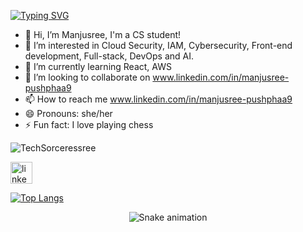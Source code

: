 

[![Typing SVG](https://readme-typing-svg.herokuapp.com?color=%2336BCF7&center=true&vCenter=true&width=600&lines=Hi+there+👋,+I+am+Manjusree+Pushphaa;+Welcome+to+My+Profile!;Over+5+years+of+Cybersecurity+experience;Always+learning+new+things+;Machine+learning+enthusiast)](https://git.io/typing-svg)



- 👋 Hi, I’m Manjusree, I'm a CS student!
- 👀 I’m interested in Cloud Security, IAM, Cybersecurity, Front-end development, Full-stack, DevOps and AI.
- 🌱 I’m currently learning React, AWS
- 💞️ I’m looking to collaborate on www.linkedin.com/in/manjusree-pushphaa9
- 📫 How to reach me www.linkedin.com/in/manjusree-pushphaa9
- 😄 Pronouns: she/her
- ⚡ Fun fact: I love playing chess

<p align="left"> <img src="https://komarev.com/ghpvc/?username=TechSorceressree&label=Profile%20views&color=0e75b6&style=flat" alt="TechSorceressree" /> </p>

<!---
TechSorceressree/TechSorceressree is a ✨ special ✨ repository because its `README.md` (this file) appears on your GitHub profile.
You can click the Preview link to take a look at your changes.


[![My GitHub stats](https://github-readme-stats.vercel.app/api?username=TechSorceressree&count_private=true&show_icons=true&theme=tokyonight)]()
--->
<img src="https://img.shields.io/static/v1?message=LinkedIn&logo=linkedin&label=&color=0077B5&logoColor=white&labelColor=&style=for-the-badge" height="35" alt="linkedin logo"  />

[![Top Langs](https://github-readme-stats.vercel.app/api/top-langs/?username=TechSorceressree&theme=tokyonight&show_icns=true)]()

<div align="center">
  <img src="https://profile-readme-generator.com/assets/snake.svg" alt="Snake animation" />
</div>

